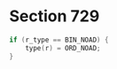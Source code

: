 # Section 729

```c << Convert a final |BIN_NOAD| to an |ORD_NOAD| >>=
if (r_type == BIN_NOAD) {
    type(r) = ORD_NOAD;
}
```
